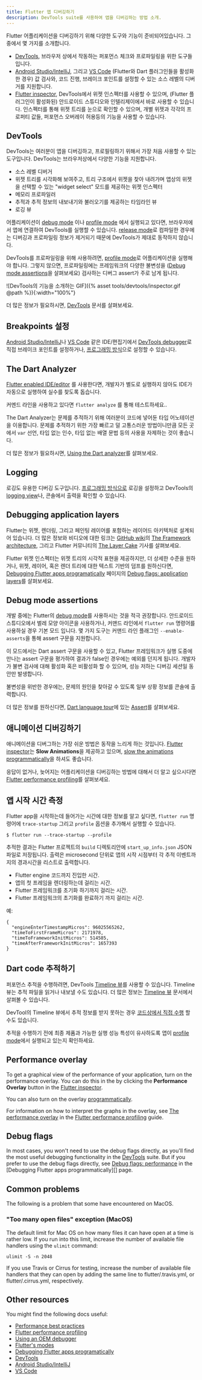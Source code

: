 ```yaml
---
title: Flutter 앱 디버깅하기
description: DevTools suite를 사용하여 앱을 디버깅하는 방법 소개.
---
```


Flutter 어플리케이션을 디버깅하기 위해 다양한 도구와 기능이 준비되어있습니다. 그 중에서 몇 가지를 소개합니다.

* [DevTools][], 브라우저 상에서 작동하는 퍼포먼스 체크와 프로파일링을 위한 도구들입니다.
* [Android Studio/IntelliJ][], 그리고 [VS Code][]
  (Flutter와 Dart 플러그인들을 활성화한 경우)
  값 검사와, 코드 진행,
  브레이크 포인트를 설정할 수 있는
  소스 레벨의 디버거를 지원합니다.
* [Flutter inspector][], DevTools에서 위젯 인스펙터를 사용할 수 있으며,
  (Flutter 플러그인이 활성화된) 안드로이드 스튜디오와 인텔리제이에서
  바로 사용할 수 있습니다.
  인스펙터를 통해 위젯 트리를 눈으로 확인할 수 있으며,
  개별 위젯과 각각의 프로퍼티 값들,
  퍼포먼스 오버레이 허용등의
  기능을 사용할 수 있습니다.

## DevTools

DevTools는 여러분이 앱을 디버깅하고,
프로필링하기 위해서 가장 처음 사용할 수 있는 도구입니다.
DevTools는 브라우저상에서 다양한 기능을 지원합니다.

* 소스 레벨 디버거
* 위젯 트리를 시각화해 보여주고,
  트리 구조에서 위젯을 찾아 내려가며
  앱상의 위젯을 선택할 수 있는 "widget select" 모드를
  제공하는 위젯 인스펙터
* 메모리 프로파일러
* 추적과 추적 정보의 내보내기와 불러오기를
  제공하는 타임라인 뷰
* 로깅 뷰

어플리케이션이 [debug mode][] 이나 [profile mode][]
에서 실행되고 있다면, 브라우저에서 앱에 연결하여
DevTools를 실행할 수 있습니다.
[release mode][]로 컴파일한 경우에는
디버깅과 프로파일링 정보가 제거되기 때문에
DevTools가 제대로 동작하지 않습니다.

DevTools를 프로파일링을 위해 사용하려면,
[profile mode][]로 어플리케이션을 실행해야 합니다. 그렇지 않으면,
프로파일링에는 프레임워크의 다양한 불변성을
([Debug mode assertions](#debug-mode-assertions)을 살펴보세요)
검사하는 디버그 assert가 주로 남게 됩니다.

![DevTools의 기능을 소개하는 GIF]({% asset tools/devtools/inspector.gif @path %}){:width="100%"}

더 많은 정보가 필요하시면,
[DevTools][] 문서를 살펴보세요.

## Breakpoints 설정

[Android Studio/IntelliJ][]나 [VS Code][] 같은
IDE/편집기에서 [DevTools debugger][]로
직접 브레이크 포인트를 설정하거나,
[프로그래밍 방식][breakpoints]으로 설정할 수 있습니다.

## The Dart Analyzer

[Flutter enabled IDE/editor](/docs/get-started/editor/) 를 사용한다면, 
개발자가 별도로 실행하지 않아도 IDE가 자동으로 실행하여 실수를 찾도록 돕습니다.

커멘드 라인을 사용하고 있다면 
`flutter analyze` 를 통해 테스트하세요.. 

The Dart Analyzer는 문제를 추적하기 위해 여러분이 코드에 넣어둔 타입 어노테이션을 
이용합니다. 문제를 추적하기 위한 가장 빠르고 덜 고통스러운 방법이니만큼 모든 곳에서
`var` 선언,  타입 없는 인수, 타입 없는 배열 문법 등의 사용을 자제하는 것이 좋습니다.

더 많은 정보가 필요하시면, [Using the Dart analyzer][]를 살펴보세요.

## Logging

로깅도 유용한 디버깅 도구입니다.
[프로그래밍 방식으로][logging] 로깅을 설정하고
DevTools의 [logging view][]나, 콘솔에서
출력을 확인할 수 있습니다.

## Debugging application layers

Flutter는 위젯, 렌더링, 그리고 페인팅 레이어를 포함하는 레이어드 아키텍처로
설계되어 있습니다. 더 많은 정보와 비디오에 대한 링크는 [GitHub wiki][]의
[The Framework architecture][], 그리고 Flutter 커뮤니티의
[The Layer Cake][] 기사를 살펴보세요.

Flutter 위젯 인스펙터는
위젯 트리의 시각적 표현을 제공하지만,
더 상세한 수준을 원하거나, 위젯, 레이어,
혹은 렌더 트리에 대한 텍스트 기반의 덤프를 원하신다면,
[Debugging Flutter apps programatically][] 페이지의
[Debug flags: application layers][]를 살펴보세요.

## Debug mode assertions

개발 중에는 Flutter의 [debug mode][]를 사용하시는 것을
적극 권장합니다. 안드로이드 스튜디오에서 벌레 모양 아이콘을 사용하거나,
커맨드 라인에서 `flutter run` 명령어를 사용하실 경우 기본 모드 입니다.
몇 가지 도구는 커맨드 라인 플래그인 `--enable-asserts`을 통해 assert
구문을 지원합니다.

이 모드에서는 Dart assert 구문을 사용할 수 있고,
Flutter 프레임워크가 실행 도중에
만나는 assert 구문을 평가하여
결과가 false인 경우에는 예외를 던지게 됩니다.
개발자가 불변 검사에 대해
활성화 혹은 비활성화 할 수 있으며,
성능 저하는 디버깅 세션일 동안만 발생합니다.

불변성을 위반한 경우에는,
문제의 원인을 찾아갈 수 있도록
일부 상황 정보를 콘솔에 출력합니다.

더 많은 정보를 원하신다면, [Dart language tour][]에
있는 [Assert][]를 살펴보세요.

 ## 애니메이션 디버깅하기

애니메이션을 디버그하는 가장 쉬운 방법은 동작을 느리게 하는 것입니다.
[Flutter inspector][]는 **Slow Animations**을 제공하고 있으며,
[slow the animations programmatically][]을 하셔도 좋습니다.

응답이 없거나, 늦어지는 어플리케이션을 디버깅하는 방법에 대해서
더 알고 싶으시다면 [Flutter performance profiling][]를 살펴보세요.

## 앱 시작 시간 측정

Flutter app을 시작하는데 들어가는 시간에 대한 정보를 알고 싶다면,
`flutter run` 명령어에 `trace-startup`
그리고 `profile` 옵션을 추가해서 실행할 수 있습니다.

```
$ flutter run --trace-startup --profile
```

추적한 결과는 Flutter 프로젝트의 `build` 디렉토리안에
 `start_up_info.json` JSON 파일로 저장됩니다.
출력은 microsecond 단위로 앱의 시작 시점부터 각 추적 이벤트까지의
경과시간을 리스트로 출력합니다.

+ Flutter engine 코드까지 진입한 시간.
+ 앱의 첫 프레임을 렌더링하는데 걸리는 시간.
+ Flutter 프레임워크를 초기화 하기까지 걸리는 시간.
+ Flutter 프레임워크의 초기화를 완료하기 까지 걸리는 시간.

예:

```
{
  "engineEnterTimestampMicros": 96025565262,
  "timeToFirstFrameMicros": 2171978,
  "timeToFrameworkInitMicros": 514585,
  "timeAfterFrameworkInitMicros": 1657393
}
```

## Dart code 추적하기

퍼포먼스 추적을 수행하려면,
DevTools [Timeline 뷰][]를 사용할 수 있습니다.
Timeline 뷰는 추적 파일을 읽거나
내보낼 수도 있습니다. 더 많은 정보는
[Timeline 뷰][] 문서에서 살펴볼 수 있습니다.

DevTool의 Timeline 뷰에서
추적 정보를 받지 못하는 경우
[코드상에서 직접 수행][]
할 수도 있습니다.

추적을 수행하기 전에 최종 제품과 가능한 실행 성능
특성이 유사하도록 앱이 [profile mode][]에서
실행되고 있는지 확인하세요.

## Performance overlay

To get a graphical view of the performance of your application,
turn on the performance overlay. You can do this in the
by clicking the **Performance Overlay** button in the
[Flutter inspector][].

You can also turn on the overlay [programmatically][overlay].

For information on how to interpret the graphs in the overlay,
see [The performance overlay][] in
the [Flutter performance profiling][] guide.

## Debug flags

In most cases, you won't need to use the debug flags
directly, as you'll find the most useful debugging
functionality in the [DevTools][] suite. But if you
prefer to use the debug flags directly, see
[Debug flags: performance][] in the
[Debugging Flutter apps programmatically][] page.

## Common problems

The following is a problem that some have encountered on MacOS.

### "Too many open files" exception (MacOS)

The default limit for Mac OS on how many files it can have open at a
time is rather low.  If you run into this limit,
increase the number of available
file handlers using the `ulimit` command:

```
ulimit -S -n 2048
```

If you use Travis or Cirrus for testing, increase the number of
available file handlers that they can open by adding the same line to
flutter/.travis.yml, or flutter/.cirrus.yml, respectively.

## Other resources

You might find the following docs useful:

* [Performance best practices][]
* [Flutter performance profiling][]
* [Using an OEM debugger][]
* [Flutter's modes][]
* [Debugging Flutter apps programatically][]
* [DevTools][]
* [Android Studio/IntelliJ][]
* [VS Code][]


[Flutter enabled IDE/editor]: /docs/get-started/editor

[Debugging Flutter apps programatically]: /docs/testing/code-debugging
[코드상에서 직접 수행]: /docs/testing/code-debugging#tracing-dart-code-performance
[Debug flags: application layers]: /docs/testing/code-debugging#debug-flags-application-layers
[Debug flags: performance]: /docs/testing/code-debugging#debug-flags-performance
[slow the animations programmatically]: /docs/testing/code-debugging#debugging-animations
[breakpoints]: /docs/testing/code-debugging#setting-breakpoints
[logging]: /docs/testing/code-debugging#logging
[Flutter's modes]: /docs/testing/build-modes
[Flutter performance profiling]: /docs/testing/ui-performance
[Performance best practices]: /docs/testing/best-practices
[Using an OEM debugger]: /docs/testing/oem-debuggers

[The Layer Cake]: https://medium.com/flutter-community/the-layer-cake-widgets-elements-renderobjects-7644c3142401

[GitHub wiki]: {{site.github}}/flutter/flutter/wiki/
[Using the Dart analyzer]: {{site.github}}/flutter/flutter/wiki/Using-the-Dart-analyzer
[The Framework architecture]: {{site.github}}/flutter/flutter/wiki/The-Framework-architecture

[Android Studio/IntelliJ]: /docs/development/tools/android-studio#run-app-with-breakpoints
[VS Code]: /docs/development/tools/vs-code#run-app-with-breakpoints
[DevTools]: /docs/development/tools/devtools
[Flutter inspector]: /docs/development/tools/devtools/inspector
[DevTools debugger]: /docs/development/tools/devtools/debugger
[logging view]: /docs/development/tools/devtools/logging
[Timeline 뷰]: /docs/development/tools/devtools/timeline
[The performance overlay]: /docs/testing/ui-performance#the-performance-overlay
[Flutter performance profiling]: /docs/testing/ui-performance
[overlay]: /docs/testing/code-debugging#performance-overlay
[debug mode]: /docs/testing/build-modes#debug
[profile mode]: /docs/testing/build-modes#profile
[release mode]: /docs/testing/build-modes#release

[Assert]: {{site.dart-site}}/guides/language/language-tour#assert
[Dart language tour]: {{site.dart-site}}/guides/language/language-tour
